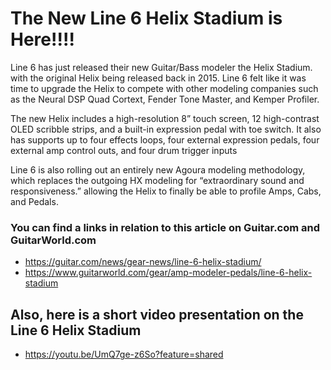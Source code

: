 # The New Line 6 Helix Stadium is Here!!!!


Line 6 has just released their new Guitar/Bass modeler the Helix Stadium. with the original Helix being released back in 2015. Line 6 felt like it was time to upgrade the Helix to compete with other modeling companies such as the Neural DSP Quad Cortext, Fender Tone Master, and Kemper Profiler.

The new Helix includes a high-resolution 8” touch screen, 12 high-contrast OLED scribble strips, and a built-in expression pedal with toe switch. It also has supports up to four effects loops, four external expression pedals, four external amp control outs, and four drum trigger inputs

Line 6 is also rolling out an entirely new Agoura modeling methodology, which replaces the outgoing HX modeling for “extraordinary sound and responsiveness.” allowing the Helix to finally be able to profile Amps, Cabs, and Pedals.

### You can find a links in relation to this article on Guitar.com and GuitarWorld.com 

- https://guitar.com/news/gear-news/line-6-helix-stadium/<br/>
- https://www.guitarworld.com/gear/amp-modeler-pedals/line-6-helix-stadium


## Also, here is a short video presentation on the Line 6 Helix Stadium

- https://youtu.be/UmQ7ge-z6So?feature=shared